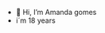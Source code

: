 - 👋 Hi, I’m Amanda gomes
- i´m 18 years

<!---
Amanda822-gomes/Amanda822-gomes is a ✨ special ✨ repository because its `README.md` (this file) appears on your GitHub profile.
You can click the Preview link to take a look at your changes.
--->
